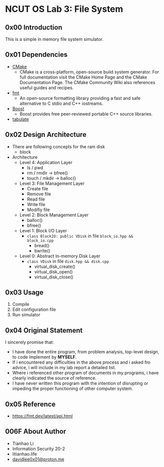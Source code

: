 # NCUT OS Lab 3: File System

## 0x00 Introduction 

This is a simple in memory file system simulator. 

## 0x01 Dependencies

- [CMake](https://github.com/Kitware/CMake)
  - CMake is a cross-platform, open-source build system generator. For full documentation visit the CMake Home Page and the CMake Documentation Page. The CMake Community Wiki also references useful guides and recipes.
- [fmt](https://github.com/fmtlib/fmt)
  -  An open-source formatting library providing a fast and safe alternative to C stdio and C++ iostreams.
- [Boost](https://www.boost.org/)
  - Boost provides free peer-reviewed portable C++ source libraries.
- [tabulate]()

## 0x02 Design Architecture

- There are following concepts for the ram disk
  - block
- Architecture
  - Level 4: Application Layer
    - ls / pwd
    - rm / rmdir -> bfree()
    - touch / mkdir -> balloc()
  - Level 3: File Management Layer
    - Create file
    - Remove file
    - Read file
    - Write file
    - Modifiy file
  - Level 2: Block Management Layer
    - balloc()
    - bfree()
  - Level 1: Block I/O Layer
    - `class BlockIO: public VDisk` in file `block_io.hpp && block_io.cpp`
      - bread()
      - bwrite()
  - Level 0: Abstract In-memory Disk Layer
    - `class VDisk` in file `disk.hpp && disk.cpp`
      - virtual_disk_create()
      - virtual_disk_open()
      - virtual_disk_close()

## 0x03 Usage

1. Compile
2. Edit configuration file
3. Run simulator

## 0x04 Original Statement

I sincerely promise that: 

- I have done the entire program, from problem analysis, top-level design, to code implement by **MYSELF**. 
- If i encountered any difficulties in the above process and i asked fro advice, i will include in my lab report a detailed list. 
- Where i referenced other program of documents in my programs, i have clearly indicated the source of reference. 
- I have never written this program with the intention of disrupting or impeding the proper functioning of other computer system. 

## 0x05 Reference

- https://fmt.dev/latest/api.html

## 006F About Author

- Tianhao Li
- Information Security 20-2
- litianhao.life
- davidlee0x01@proton.me
